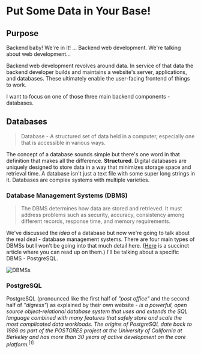 # Put Some Data in Your Base!

## Purpose

Backend baby! We're in it! ... Backend web development. We're talking about web development...

Backend web development revolves around data. In service of that data the backend developer builds and maintains a website's server, applications, and databases. These ultimately enable the user-facing frontend of things to work.

I want to focus on one of those three main backend components - databases.

## Databases

> Database - A structured set of data held in a computer, especially one that is accessible in various ways.

The concept of a database sounds simple but there's one word in that definition that makes all the difference. **Structured**. Digital databases are uniquely designed to store data in a way that minimizes storage space and retrieval time. A database isn't just a text file with some super long strings in it. Databases are complex systems with multiple varieties.

### Database Management Systems (DBMS)

> The DBMS determines how data are stored and retrieved. It must address problems such as security, accuracy, consistency among different records, response time, and memory requirements.

We've discussed the *idea* of a database but now we're going to talk about the real deal - database management systems. There are four main types of DBMSs but I won't be going into that much detail here. ([Here](https://www.c-sharpcorner.com/UploadFile/65fc13/types-of-database-management-systems/) is a succinct article where you can read up on them.) I'll be talking about a specific DBMS - PostgreSQL.

![DBMSs](https://cdn-images-1.medium.com/max/2000/1*LcXr-gRpSfe63XjdCVa15A.png "So many databases!")

### PostgreSQL

PostgreSQL (pronounced like the first half of *"post office"* and the second half of *"digress"*) as explained by their own website - *is a powerful, open source object-relational database system that uses and extends the SQL language combined with many features that safely store and scale the most complicated data workloads. The origins of PostgreSQL date back to 1986 as part of the POSTGRES project at the University of California at Berkeley and has more than 30 years of active development on the core platform.*<sup>[1]</sup>
